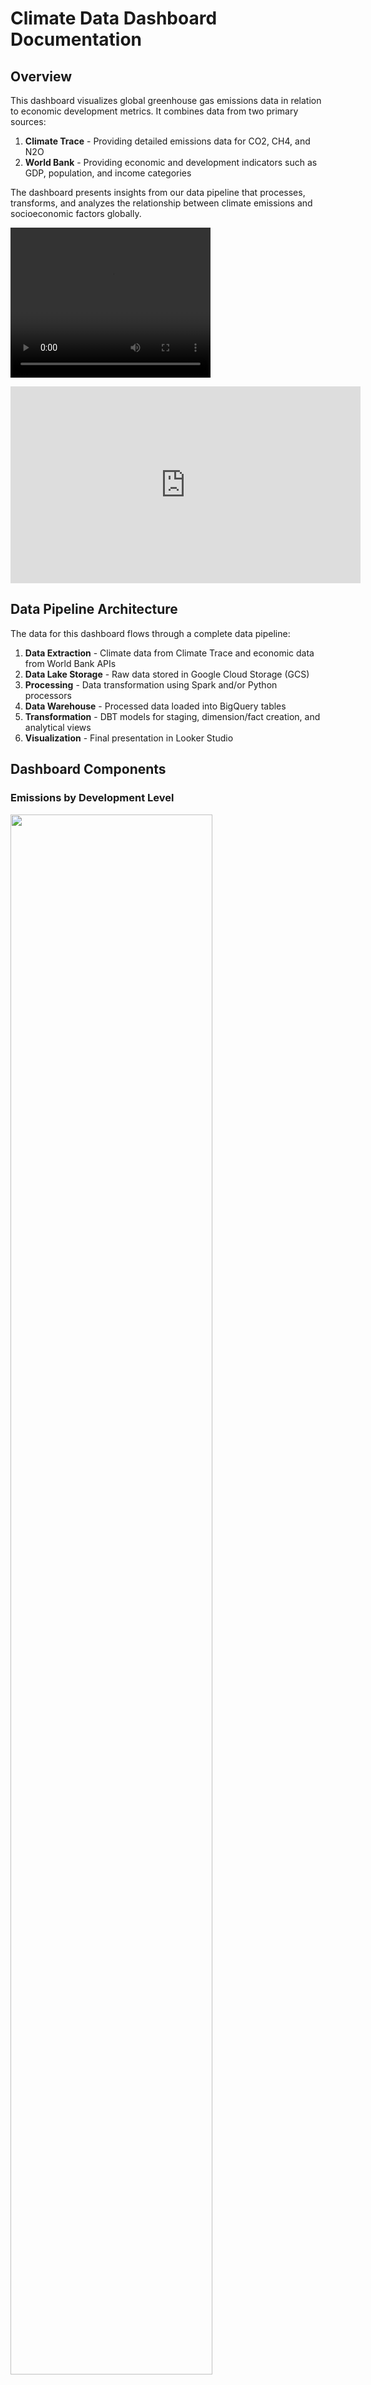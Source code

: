 
# Climate Data Dashboard Documentation

## Overview

This dashboard visualizes global greenhouse gas emissions data in relation to economic development metrics. It combines data from two primary sources:

1. **Climate Trace** - Providing detailed emissions data for CO2, CH4, and N2O
2. **World Bank** - Providing economic and development indicators such as GDP, population, and income categories

The dashboard presents insights from our data pipeline that processes, transforms, and analyzes the relationship between climate emissions and socioeconomic factors globally.

<video src="https://www.youtube.com/watch?v=zJefmcQqPd8" width="320" height="240" controls></video>

<iframe width="560" height="315" src="https://www.youtube.com/watch?v=zJefmcQqPd8" frameborder="0" allow="accelerometer; autoplay; clipboard-write; encrypted-media; gyroscope; picture-in-picture" allowfullscreen></iframe>


## Data Pipeline Architecture

The data for this dashboard flows through a complete data pipeline:

1. **Data Extraction** - Climate data from Climate Trace and economic data from World Bank APIs
2. **Data Lake Storage** - Raw data stored in Google Cloud Storage (GCS)
3. **Processing** - Data transformation using Spark and/or Python processors
4. **Data Warehouse** - Processed data loaded into BigQuery tables
5. **Transformation** - DBT models for staging, dimension/fact creation, and analytical views
6. **Visualization** - Final presentation in Looker Studio

## Dashboard Components

### Emissions by Development Level

<img src="./imgs/carbonlens_economic.png" width="80%">

<img src="./imgs/carbonlens_gpd.png" width="80%">

This visualization shows how greenhouse gas emissions correlate with economic development by categorizing countries according to World Bank income classifications:

- **High income**
- **Upper-middle income**
- **Lower-middle income**
- **Low income**

#### Key Metrics Visualized:

- **Total Emissions by Income Category** - Shows the absolute emission levels across different income groups
- **Per Capita Emissions by Income Category** - Normalizes emissions by population
- **Emissions-to-Population Ratio** - Indicates whether an income group contributes disproportionately to global emissions relative to its population
- **Emissions Distribution** - Breaks down the percentage of global emissions by income category
- **Year-over-Year Trends** - Shows how emissions patterns change over time for each income group

#### Notable Insights:

- High-income countries typically produce disproportionately higher emissions relative to their population share
- The gap between emissions contribution and population share narrows in more recent years as middle-income economies industrialize
- While total emissions may be highest in certain groups, per capita emissions provide a different perspective on carbon intensity

### Emissions Time Series Analysis

<img src="./imgs/carbonlens_timeseries.png" width="80%">
<img src="./imgs/carbonlens_country.png" width="80%">
<img src="./imgs/carbonlens_country2.png" width="80%">

This visualization tracks emissions trends over time, showing how countries and regions are progressing toward decoupling economic growth from emissions growth.

#### Key Metrics Visualized:

- **Emissions Trend by Country/Region** - Line charts showing emission patterns over time
- **Annual Growth Rate** - Visualizes the year-over-year percentage change in emissions
- **Long-term Trend Classifications** - Categorizes countries based on their emissions trajectory:
  - Rapid decrease
  - Moderate decrease
  - Stable
  - Moderate increase
  - Rapid increase
- **Baseline Comparison** - Shows current emissions levels compared to a baseline year


#### Notable Insights:

- Different regions show distinct patterns of emissions growth or reduction
- Economic development stage strongly correlates with emissions patterns
- CO2 typically dominates in industrialized economies, while agricultural economies may show higher CH4 contributions
- Some economies show successful decoupling of economic growth from emissions growth

## Key Models Powering the Dashboard

The dashboard is primarily built on two analytical models:

### 1. [`emissions_by_development`](./../climate_data_pipeline/dbt_climate_data/climate_transforms/models/dashboard/emissions_by_development.sql)

This model aggregates data by income category to facilitate comparison between different stages of economic development. Key calculations include:

```sql
-- Example of key metric calculation
emissions_to_population_ratio = (percentage_of_global_emissions / percentage_of_global_population)
```

This model is clustered by income_category and partitioned by year to optimize query performance.

### 2. [`emissions_time_series`](./../climate_data_pipeline/dbt_climate_data/climate_transforms/models/dashboard/emissions_time_series.sql)

This model provides time-series analysis with year-over-year comparisons and long-term trend identification:

```sql
-- Example of long-term trend calculation
long_term_trend = CASE 
    WHEN emissions_cagr < -2 THEN 'Rapid decrease'
    WHEN emissions_cagr BETWEEN -2 AND -0.5 THEN 'Moderate decrease'
    WHEN emissions_cagr BETWEEN -0.5 AND 0.5 THEN 'Stable'
    WHEN emissions_cagr BETWEEN 0.5 AND 2 THEN 'Moderate increase'
    WHEN emissions_cagr > 2 THEN 'Rapid increase'
    ELSE 'Insufficient data'
END
```

This model is clustered by country and partitioned by year to optimize performance for time-series analysis.

## Data Freshness and Updates

The data pipeline is configured to:

- Process new data quarterly (every 90 days)
- Support historical data loading through dedicated DAGs
- Transform data using dbt models that maintain consistency with new data inputs

## Technical Information

### Data Warehouse Structure

The data warehouse follows a dimensional modeling approach:

- **Staging Views** - Initial data preparation
- **Dimension Tables** - Countries, time periods, emissions metrics, economic indicators
- **Fact Tables** - Emissions measurements with associated metrics
- **Dashboard Models** - Prepared specifically for dashboard visualization

### Optimizations

The following optimizations have been applied to improve dashboard performance:

- **Partitioning** - Tables partitioned by year
- **Clustering** - Tables clustered by country and/or region
- **Pre-aggregation** - Common aggregations calculated during transformation
- **Materializing** - Critical analytical models materialized as tables rather than views

## Future Enhancements

Planned improvements to the dashboard include:

- Addition of emissions projections based on historical trends
- Integration of climate policy milestones by country
- Enhanced carbon intensity metrics by economic sector
- Comparison with internationally agreed climate targets

## Limitations

Current known limitations of the dashboard:

- Data availability varies by country and year
- Some countries may have limited or missing economic indicators
- Emissions data methodology may differ between countries
- Historical data before 2015 has varying levels of completeness

## How to Use This Dashboard

1. **Filter by Year** - Compare emissions patterns across different time periods
2. **Select Income Category** - Focus on specific development levels
3. **Choose Region/Country** - Drill down to specific geographic areas
4. **Toggle Between Metrics** - Switch between absolute emissions, per capita values, and growth rates
5. **Compare Trends** - Identify patterns and outliers in emissions behavior

---

*This documentation serves as a reference for understanding the climate data dashboard in case the live version becomes unavailable. Last updated: March 2025.*